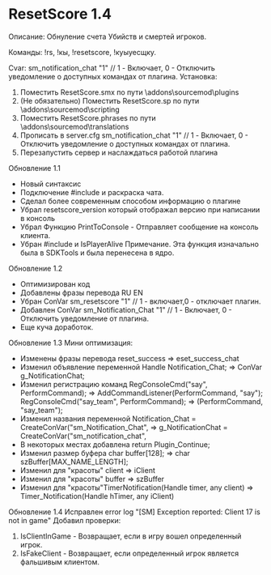 # ResetScore 1.4
Описание: Обнуление счета Убийств и смертей игроков.

Команды: !rs, !кы, !resetscore, !куыуесщку.

Cvar:
sm_notification_chat "1" // 1 - Включает, 0 - Отключить уведомление о доступных командах от плагина.
Установка:
1) Поместить ResetScore.smx по пути \addons\sourcemod\plugins
2) (Не обязательно) Поместить ResetScore.sp по пути \addons\sourcemod\scripting
3) Поместить ResetScore.phrases по пути \addons\sourcemod\translations
4) Прописать в server.cfg
sm_notification_chat "1" // 1 - Включает, 0 - Отключить уведомление о доступных командах от плагина.
5) Перезапустить сервер и наслаждаться работой плагина

Обновление 1.1
- Новый синтаксис
- Подключение #include <morecolors> и раскраска чата.
- Сделал более современным способом информацию о плагине
- Убрал resetscore_version который отображал версию при написании в консоль
- Убрал Функцию PrintToConsole - Отправляет сообщение на консоль клиента.
- Убран #include <sdktools> и IsPlayerAlive 
Примечание. Эта функция изначально была в SDKTools и была перенесена в ядро.

Обновление 1.2
- Оптимизирован код
- Добавлены фразы перевода RU EN
- Убран ConVar sm_resetscore "1" // 1 - включает,0 - отключает плагин.
- Добавлен ConVar sm_Notification_Chat "1" // 1 - Включает, 0 - Отключить уведомление от плагина.
- Еще куча доработок.

Обновление 1.3
Мини оптимизация:
- Изменены фразы перевода 
reset_success => eset_success_chat
- Изменил объявление переменной
Handle Notification_Chat; => ConVar g_NotificationChat;
- Изменил регистрацию команд
RegConsoleCmd("say", PerformCommand); => AddCommandListener(PerformCommand, "say");
RegConsoleCmd("say_team", PerformCommand); => (PerformCommand, "say_team");
- Изменил названия переменной
Notification_Chat = CreateConVar("sm_Notification_Chat", =>  g_NotificationChat = CreateConVar("sm_notification_chat",
- В некоторых местах добавлена return Plugin_Continue;
- Изменил размер буфера char buffer[128];  => char szBuffer[MAX_NAME_LENGTH];
- Изменил для "красоты" client => iClient
- Изменил для "красоты" buffer => szBuffer
- Изменил для "красоты"TimerNotification(Handle timer, any client) =>  Timer_Notification(Handle hTimer, any iClient)

Обновление 1.4
Исправлен error log "[SM] Exception reported: Client 17 is not in game"
Добавил проверки:
1. IsClientInGame - Возвращает, если в игру вошел определенный игрок.
2. IsFakeClient - Возвращает, если определенный игрок является фальшивым клиентом.
